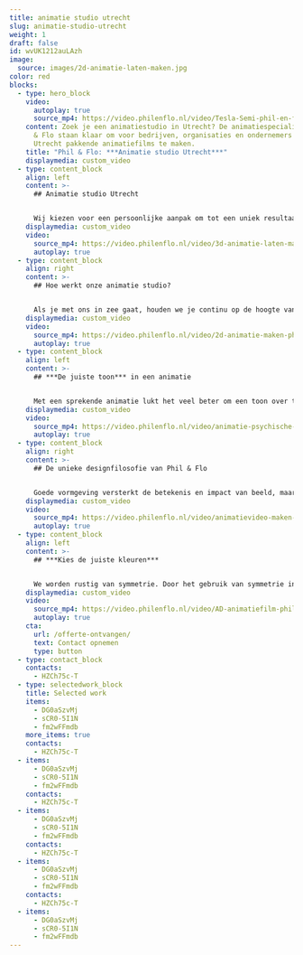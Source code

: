 ```yaml
---
title: animatie studio utrecht
slug: animatie-studio-utrecht
weight: 1
draft: false
id: wvUK1212auLAzh
image:
  source: images/2d-animatie-laten-maken.jpg
color: red
blocks:
  - type: hero_block
    video:
      autoplay: true
      source_mp4: https://video.philenflo.nl/video/Tesla-Semi-phil-en-flo.mp4
    content: Zoek je een animatiestudio in Utrecht? De animatiespecialisten van Phil
      & Flo staan klaar om voor bedrijven, organisaties en ondernemers in
      Utrecht pakkende animatiefilms te maken.
    title: "Phil & Flo: ***Animatie studio Utrecht***"
    displaymedia: custom_video
  - type: content_block
    align: left
    content: >-
      ## Animatie studio Utrecht


      Wij kiezen voor een persoonlijke aanpak om tot een uniek resultaat te komen. Onze specialisten kijken waar je doelgroep zich bevindt en waar deze interesse in heeft, vervolgens ontwikkelen we samen met jou het concept en daarna gaan we creatief en vakkundig aan de slag met het maken van de animatie. Met onze animatiestudio kies je voor echt maatwerk en geen dertien-in-een-dozijn.
    displaymedia: custom_video
    video:
      source_mp4: https://video.philenflo.nl/video/3d-animatie-laten-maken-phil-en-flo1.mp4
      autoplay: true
  - type: content_block
    align: right
    content: >-
      ## Hoe werkt onze animatie studio?


      Als je met ons in zee gaat, houden we je continu op de hoogte van de voortgang. We werken sowieso met een helder stappenplan. We bepalen het doel van de animatiefilm, schrijven het script, en vertalen dat naar een aansprekende video. Maar daar houdt het niet op: we zijn namelijk ook expert op het gebied van videomarketing. Wij helpen je dus ook met het bepalen van een strategie om je animatie gericht in te zetten.
    displaymedia: custom_video
    video:
      source_mp4: https://video.philenflo.nl/video/2d-animatie-maken-phil-en-flo.mp4
      autoplay: true
  - type: content_block
    align: left
    content: >-
      ## ***De juiste toon*** in een animatie


      Met een sprekende animatie lukt het veel beter om een toon over te brengen. Door de combinatie van gesproken woorden, beelden en muziek, creëer je meteen de juiste sfeer. Door de juiste toon te kiezen en je verhaal goed te vertellen, kun je veel meer rekenen op het overbrengen van het juiste gevoel aan je doelgroep.
    displaymedia: custom_video
    video:
      source_mp4: https://video.philenflo.nl/video/animatie-psychische-zorg.mp4
      autoplay: true
  - type: content_block
    align: right
    content: >-
      ## De unieke designfilosofie van Phil & Flo


      Goede vormgeving versterkt de betekenis en impact van beeld, maar wat is goede vormgeving? Vroeger dacht men de ideale verhoudingen van vormen te vinden in de Gulden Snede. Tegenwoordig hebben die oude regels plaatsgemaakt voor persoonlijk stijlonderzoek, want ultieme schoonheid is voor iedereen anders. Wij horen graag wat je wil vertellen en stellen, door middel van de juiste kleuren, lijnen, vormen, muziek en geluiden, een authentieke beeldtaal voor je animatie samen.
    displaymedia: custom_video
    video:
      source_mp4: https://video.philenflo.nl/video/animatievideo-maken-phil-en-flo.mp4
      autoplay: true
  - type: content_block
    align: left
    content: >-
      ## ***Kies de juiste kleuren***


      We worden rustig van symmetrie. Door het gebruik van symmetrie in je vormgeving kun je een veilige, vertrouwde boodschap overbrengen. Asymmetrische beelden zorgen daarentegen voor prikkelingen en zetten aan tot actie. Ook kleuren spelen hierbij een grote rol. Zo staat bijvoorbeeld blauw voor ‘vertrouwen’ en groen voor ‘groei’ en ‘gezondheid’. Rood staat voor gevaar, warmte en actie. Kleur in je animatie zorgt dus voor verschillende acties.
    displaymedia: custom_video
    video:
      source_mp4: https://video.philenflo.nl/video/AD-animatiefilm-phil-en-flo.mp4
      autoplay: true
    cta:
      url: /offerte-ontvangen/
      text: Contact opnemen
      type: button
  - type: contact_block
    contacts:
      - HZCh75c-T
  - type: selectedwork_block
    title: Selected work
    items:
      - DG0aSzvMj
      - sCR0-5I1N
      - fm2wFFmdb
    more_items: true
    contacts:
      - HZCh75c-T
  - items:
      - DG0aSzvMj
      - sCR0-5I1N
      - fm2wFFmdb
    contacts:
      - HZCh75c-T
  - items:
      - DG0aSzvMj
      - sCR0-5I1N
      - fm2wFFmdb
    contacts:
      - HZCh75c-T
  - items:
      - DG0aSzvMj
      - sCR0-5I1N
      - fm2wFFmdb
    contacts:
      - HZCh75c-T
  - items:
      - DG0aSzvMj
      - sCR0-5I1N
      - fm2wFFmdb
---
```

